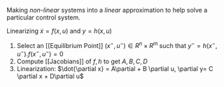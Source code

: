 Making *non-linear* systems into a *linear* approximation to help solve a particular control system. 

Linearizing $\dot{x}  = f(x, u)$ and $y=h(x, u)$
1. Select an [[Equilibrium Point]] $(x^{-}, u^{-}) \in R^{n} \times R^{m}$ such that $y^{-} = h(x^{-}, u^{-}). f(x^{-}, u^{-}) = 0$
2. Compute [[Jacobians]] of $f, h$ to get $A, B, C, D$
3. Linearization: $\dot{\partial x} = A\partial + B \partial u, \partial y= C \partial x + D\partial u$
